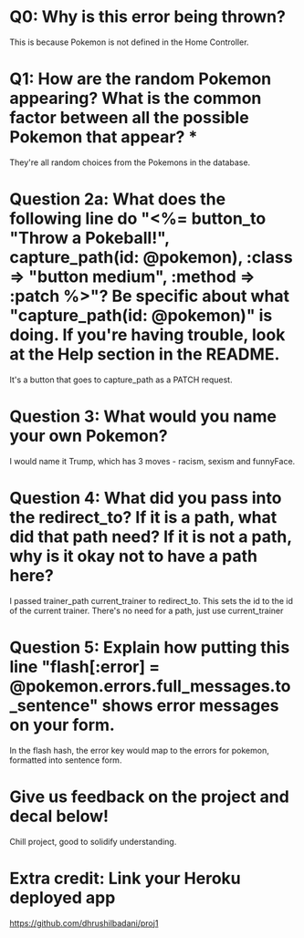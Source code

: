 # Q0: Why is this error being thrown?
This is because Pokemon is not defined in the Home Controller.
# Q1: How are the random Pokemon appearing? What is the common factor between all the possible Pokemon that appear? *
They're all random choices from the Pokemons in the database.
# Question 2a: What does the following line do "<%= button_to "Throw a Pokeball!", capture_path(id: @pokemon), :class => "button medium", :method => :patch %>"? Be specific about what "capture_path(id: @pokemon)" is doing. If you're having trouble, look at the Help section in the README.
It's a button that goes to capture_path as a PATCH request.
# Question 3: What would you name your own Pokemon?
I would name it Trump, which has 3 moves - racism, sexism and funnyFace.
# Question 4: What did you pass into the redirect_to? If it is a path, what did that path need? If it is not a path, why is it okay not to have a path here?
I passed trainer_path current_trainer to redirect_to. This sets the id to the id of the current trainer. There's no need for a path, just use current_trainer
# Question 5: Explain how putting this line "flash[:error] = @pokemon.errors.full_messages.to_sentence" shows error messages on your form.
In the flash hash, the error key would map to the errors for pokemon, formatted into sentence form.
# Give us feedback on the project and decal below!
Chill project, good to solidify understanding.
# Extra credit: Link your Heroku deployed app
https://github.com/dhrushilbadani/proj1